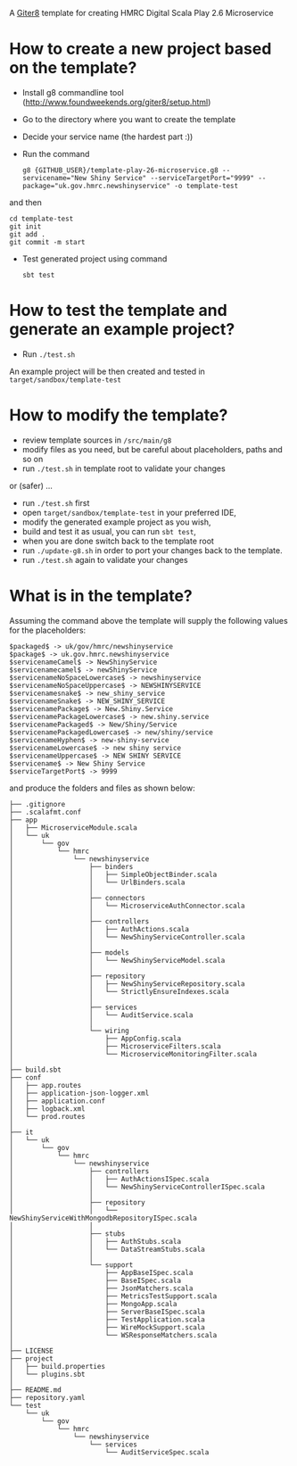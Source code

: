 A [Giter8](http://www.foundweekends.org/giter8/) template for creating HMRC Digital Scala Play 2.6 Microservice

How to create a new project based on the template?
==

* Install g8 commandline tool (http://www.foundweekends.org/giter8/setup.html)
* Go to the directory where you want to create the template
* Decide your service name (the hardest part :))
* Run the command

    `g8 {GITHUB_USER}/template-play-26-microservice.g8 --servicename="New Shiny Service" --serviceTargetPort="9999" --package="uk.gov.hmrc.newshinyservice" -o template-test`
    
and then
    
    cd template-test
    git init
	git add .
	git commit -m start
  
* Test generated project using command 

    `sbt test`
    

How to test the template and generate an example project?
==

* Run `./test.sh` 

An example project will be then created and tested in `target/sandbox/template-test`

How to modify the template?
==

 * review template sources in `/src/main/g8`
 * modify files as you need, but be careful about placeholders, paths and so on
 * run `./test.sh` in template root to validate your changes
 
or (safer) ...

* run `./test.sh` first
* open `target/sandbox/template-test` in your preferred IDE, 
* modify the generated example project as you wish, 
* build and test it as usual, you can run `sbt test`,
* when you are done switch back to the template root
* run `./update-g8.sh` in order to port your changes back to the template.
* run `./test.sh` again to validate your changes

What is in the template?
==

Assuming the command above 
the template will supply the following values for the placeholders:

    $packaged$ -> uk/gov/hmrc/newshinyservice
	$package$ -> uk.gov.hmrc.newshinyservice
	$servicenameCamel$ -> NewShinyService
	$servicenamecamel$ -> newShinyService
	$servicenameNoSpaceLowercase$ -> newshinyservice
	$servicenameNoSpaceUppercase$ -> NEWSHINYSERVICE
	$servicenamesnake$ -> new_shiny_service
	$servicenameSnake$ -> NEW_SHINY_SERVICE
	$servicenamePackage$ -> New.Shiny.Service
	$servicenamePackageLowercase$ -> new.shiny.service
	$servicenamePackaged$ -> New/Shiny/Service
	$servicenamePackagedLowercase$ -> new/shiny/service
	$servicenameHyphen$ -> new-shiny-service
	$servicenameLowercase$ -> new shiny service
	$servicenameUppercase$ -> NEW SHINY SERVICE
	$servicename$ -> New Shiny Service
	$serviceTargetPort$ -> 9999

and produce the folders and files as shown below:

    ├── .gitignore
	├── .scalafmt.conf
	├── app
	│   ├── MicroserviceModule.scala
	│   └── uk
	│       └── gov
	│           └── hmrc
	│               └── newshinyservice
	│                   ├── binders
	│                   │   ├── SimpleObjectBinder.scala
	│                   │   └── UrlBinders.scala
	│                   │
	│                   ├── connectors
	│                   │   └── MicroserviceAuthConnector.scala
	│                   │
	│                   ├── controllers
	│                   │   ├── AuthActions.scala
	│                   │   └── NewShinyServiceController.scala
	│                   │
	│                   ├── models
	│                   │   └── NewShinyServiceModel.scala
	│                   │
	│                   ├── repository
	│                   │   ├── NewShinyServiceRepository.scala
	│                   │   └── StrictlyEnsureIndexes.scala
	│                   │
	│                   ├── services
	│                   │   └── AuditService.scala
	│                   │
	│                   └── wiring
	│                       ├── AppConfig.scala
	│                       ├── MicroserviceFilters.scala
	│                       └── MicroserviceMonitoringFilter.scala
	│
	├── build.sbt
	├── conf
	│   ├── app.routes
	│   ├── application-json-logger.xml
	│   ├── application.conf
	│   ├── logback.xml
	│   └── prod.routes
	│
	├── it
	│   └── uk
	│       └── gov
	│           └── hmrc
	│               └── newshinyservice
	│                   ├── controllers
	│                   │   ├── AuthActionsISpec.scala
	│                   │   └── NewShinyServiceControllerISpec.scala
	│                   │
	│                   ├── repository
	│                   │   └── NewShinyServiceWithMongodbRepositoryISpec.scala
	│                   │
	│                   ├── stubs
	│                   │   ├── AuthStubs.scala
	│                   │   └── DataStreamStubs.scala
	│                   │
	│                   └── support
	│                       ├── AppBaseISpec.scala
	│                       ├── BaseISpec.scala
	│                       ├── JsonMatchers.scala
	│                       ├── MetricsTestSupport.scala
	│                       ├── MongoApp.scala
	│                       ├── ServerBaseISpec.scala
	│                       ├── TestApplication.scala
	│                       ├── WireMockSupport.scala
	│                       └── WSResponseMatchers.scala
	│
	├── LICENSE
	├── project
	│   ├── build.properties
	│   └── plugins.sbt
	│
	├── README.md
	├── repository.yaml
	└── test
	    └── uk
	        └── gov
	            └── hmrc
	                └── newshinyservice
	                    └── services
	                        └── AuditServiceSpec.scala